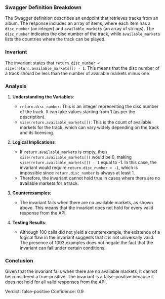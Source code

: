 ### Swagger Definition Breakdown
The Swagger definition describes an endpoint that retrieves tracks from an album. The response includes an array of items, where each item has a `disc_number` (an integer) and `available_markets` (an array of strings). The `disc_number` indicates the disc number of the track, while `available_markets` lists the countries where the track can be played.

### Invariant
The invariant states that `return.disc_number < size(return.available_markets[]) - 1`. This means that the disc number of a track should be less than the number of available markets minus one.

### Analysis
1. **Understanding the Variables**:
   - `return.disc_number`: This is an integer representing the disc number of the track. It can take values starting from 1 (as per the description).
   - `size(return.available_markets[])`: This is the count of available markets for the track, which can vary widely depending on the track and its licensing.

2. **Logical Implications**:
   - If `return.available_markets` is empty, then `size(return.available_markets[])` would be 0, making `size(return.available_markets[]) - 1` equal to -1. In this case, the invariant would require `return.disc_number < -1`, which is impossible since `return.disc_number` is always at least 1.
   - Therefore, the invariant cannot hold true in cases where there are no available markets for a track.

3. **Counterexamples**:
   - The invariant fails when there are no available markets, as shown above. This means that the invariant does not hold for every valid response from the API.

4. **Testing Results**:
   - Although 100 calls did not yield a counterexample, the existence of a logical flaw in the invariant suggests that it is not universally valid. The presence of 1093 examples does not negate the fact that the invariant can fail under certain conditions.

### Conclusion
Given that the invariant fails when there are no available markets, it cannot be considered a true-positive. The invariant is a false-positive because it does not hold for all valid responses from the API. 

Verdict: false-positive
Confidence: 0.9
